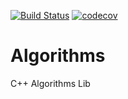 [![Build Status](https://travis-ci.com/Good-bug/Algorithms.svg?branch=master)](https://travis-ci.com/github/Good-bug/Algorithms)
[![codecov](https://codecov.io/gh/Good-bug/Algorithms/branch/master/graph/badge.svg?token=DYRUL64MMS)](https://codecov.io/gh/Good-bug/Algorithms)
# Algorithms
C++ Algorithms Lib

